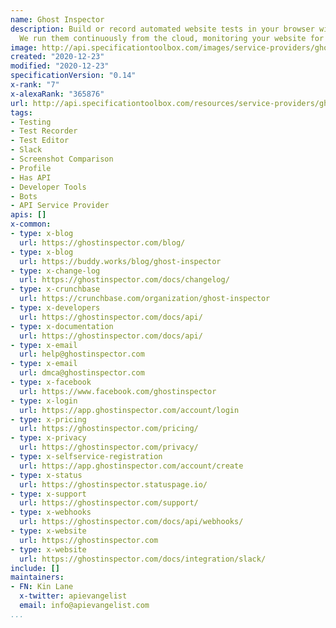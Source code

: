 ```yaml
---
name: Ghost Inspector
description: Build or record automated website tests in your browser with Ghost Inspector.
  We run them continuously from the cloud, monitoring your website for issues.
image: http://api.specificationtoolbox.com/images/service-providers/ghost-inspector.jpg
created: "2020-12-23"
modified: "2020-12-23"
specificationVersion: "0.14"
x-rank: "7"
x-alexaRank: "365876"
url: http://api.specificationtoolbox.com/resources/service-providers/ghost-inspector/
tags:
- Testing
- Test Recorder
- Test Editor
- Slack
- Screenshot Comparison
- Profile
- Has API
- Developer Tools
- Bots
- API Service Provider
apis: []
x-common:
- type: x-blog
  url: https://ghostinspector.com/blog/
- type: x-blog
  url: https://buddy.works/blog/ghost-inspector
- type: x-change-log
  url: https://ghostinspector.com/docs/changelog/
- type: x-crunchbase
  url: https://crunchbase.com/organization/ghost-inspector
- type: x-developers
  url: https://ghostinspector.com/docs/api/
- type: x-documentation
  url: https://ghostinspector.com/docs/api/
- type: x-email
  url: help@ghostinspector.com
- type: x-email
  url: dmca@ghostinspector.com
- type: x-facebook
  url: https://www.facebook.com/ghostinspector
- type: x-login
  url: https://app.ghostinspector.com/account/login
- type: x-pricing
  url: https://ghostinspector.com/pricing/
- type: x-privacy
  url: https://ghostinspector.com/privacy/
- type: x-selfservice-registration
  url: https://app.ghostinspector.com/account/create
- type: x-status
  url: https://ghostinspector.statuspage.io/
- type: x-support
  url: https://ghostinspector.com/support/
- type: x-webhooks
  url: https://ghostinspector.com/docs/api/webhooks/
- type: x-website
  url: https://ghostinspector.com
- type: x-website
  url: https://ghostinspector.com/docs/integration/slack/
include: []
maintainers:
- FN: Kin Lane
  x-twitter: apievangelist
  email: info@apievangelist.com
...
```

